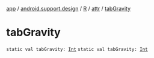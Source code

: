 [app](../../../index.md) / [android.support.design](../../index.md) / [R](../index.md) / [attr](index.md) / [tabGravity](.)

# tabGravity

`static val tabGravity: `[`Int`](https://kotlinlang.org/api/latest/jvm/stdlib/kotlin/-int/index.html)
`static val tabGravity: `[`Int`](https://kotlinlang.org/api/latest/jvm/stdlib/kotlin/-int/index.html)